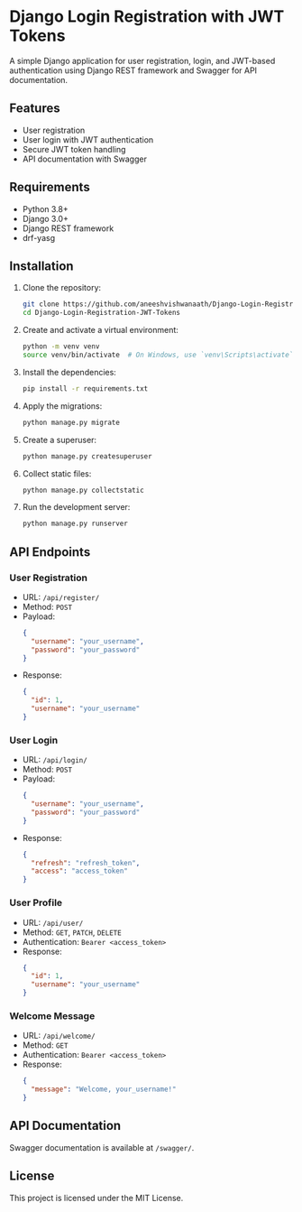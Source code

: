 # Django Login Registration with JWT Tokens

A simple Django application for user registration, login, and JWT-based authentication using Django REST framework and Swagger for API documentation.

## Features

- User registration
- User login with JWT authentication
- Secure JWT token handling
- API documentation with Swagger

## Requirements

- Python 3.8+
- Django 3.0+
- Django REST framework
- drf-yasg

## Installation

1. Clone the repository:

   ```bash
   git clone https://github.com/aneeshvishwanaath/Django-Login-Registration-JWT-Tokens.git
   cd Django-Login-Registration-JWT-Tokens
   ```

2. Create and activate a virtual environment:

   ```bash
   python -m venv venv
   source venv/bin/activate  # On Windows, use `venv\Scripts\activate`
   ```

3. Install the dependencies:

   ```bash
   pip install -r requirements.txt
   ```

4. Apply the migrations:

   ```bash
   python manage.py migrate
   ```

5. Create a superuser:

   ```bash
   python manage.py createsuperuser
   ```

6. Collect static files:

   ```bash
   python manage.py collectstatic
   ```

7. Run the development server:

   ```bash
   python manage.py runserver
   ```

## API Endpoints

### User Registration

- URL: `/api/register/`
- Method: `POST`
- Payload:
  ```json
  {
    "username": "your_username",
    "password": "your_password"
  }
  ```
- Response:
  ```json
  {
    "id": 1,
    "username": "your_username"
  }
  ```

### User Login

- URL: `/api/login/`
- Method: `POST`
- Payload:
  ```json
  {
    "username": "your_username",
    "password": "your_password"
  }
  ```
- Response:
  ```json
  {
    "refresh": "refresh_token",
    "access": "access_token"
  }
  ```

### User Profile

- URL: `/api/user/`
- Method: `GET`, `PATCH`, `DELETE`
- Authentication: `Bearer <access_token>`
- Response:
  ```json
  {
    "id": 1,
    "username": "your_username"
  }
  ```

### Welcome Message

- URL: `/api/welcome/`
- Method: `GET`
- Authentication: `Bearer <access_token>`
- Response:
  ```json
  {
    "message": "Welcome, your_username!"
  }
  ```

## API Documentation

Swagger documentation is available at `/swagger/`.

## License

This project is licensed under the MIT License.
```
